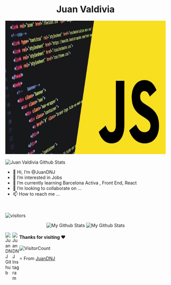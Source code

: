 <h1 align="center">Juan Valdivia</h1>

<img width="100%" height="420" src="./Banner.jpg">

![Juan Valdivia Github Stats](https://github-readme-stats.vercel.app/api?username=juandnj&show_icons=true&title_color=fff&icon_color=79ff97&text_color=9f9f9f&bg_color=151515)

- 👋 Hi, I’m @JuanDNJ
- 👀 I’m interested in Jobs
- 🌱 I’m currently learning Barcelona Activa , Front End, React
- 💞️ I’m looking to collaborate on ...
- 📫 How to reach me ...

<br />

![visitors](https://visitor-badge.juandnj.icu/badge?page_id=JuanDNJ)

<p align="center">
<img  src="https://github-readme-stats.vercel.app/api/top-langs/?username=juandnj&layout=compact&theme=radical" alt="My Github Stats">
<img  src="https://github-readme-stats.vercel.app/api?username=juandnj&&show_icons=true&theme=radical&count_private=true&include_all_commits=true" alt="My Github Stats">
</p>

<a href="https://github.com/juandnj">
  <img align="left" alt="JuanDNJ Github" width="22px" src="https://cdn.jsdelivr.net/npm/simple-icons@v3/icons/github.svg" />
</a>
<a href="https://www.instagram.com/the_strange_concoction/">
  <img align="left" alt="JuanDNJ Instagram" width="22px" src="https://cdn.jsdelivr.net/npm/simple-icons@v3/icons/instagram.svg" />
</a>

#### Thanks for visiting :heart:
![VisitorCount](https://profile-counter.glitch.me/juandnj/count.svg)

⭐️ From [JuanDNJ](https://github.com/juandnj)
<!---
JuanDNJ/JuanDNJ is a ✨ special ✨ repository because its `README.md` (this file) appears on your GitHub profile.
You can click the Preview link to take a look at your changes.
--->
